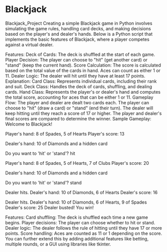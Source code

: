 # Blackjack

Blackjack_Project Creating a simple Blackjack game in Python involves simulating the game rules, handling card decks, and making decisions based on the player's and dealer's hands. Below is a Python script that implements the basic features of Blackjack, where a player competes against a virtual dealer.

Features:
Deck of Cards: The deck is shuffled at the start of each game.
Player Decision: The player can choose to "hit" (get another card) or "stand" (keep the current hand).
Score Calculation: The score is calculated based on the total value of the cards in hand. Aces can count as either 1 or 11.
Dealer Logic: The dealer will hit until they have at least 17 points.
Explanation:
Card Class: Represents individual cards, including their rank and suit.
Deck Class: Handles the deck of cards, shuffling, and dealing cards.
Hand Class: Represents the player's or dealer's hand and computes the total score, accounting for aces that can be either 1 or 11.
Gameplay Flow:
The player and dealer are dealt two cards each.
The player can choose to "hit" (draw a card) or "stand" (end their turn).
The dealer will keep hitting until they reach a score of 17 or higher.
The player and dealer's final scores are compared to determine the winner.
Sample Gameplay:
Welcome to Blackjack!

Player's hand: 8 of Spades, 5 of Hearts
Player's score: 13

Dealer's hand: 10 of Diamonds and a hidden card

Do you want to 'hit' or 'stand'? hit

Player's hand: 8 of Spades, 5 of Hearts, 7 of Clubs
Player's score: 20

Dealer's hand: 10 of Diamonds and a hidden card

Do you want to 'hit' or 'stand'? stand

Dealer hits.
Dealer's hand: 10 of Diamonds, 6 of Hearts
Dealer's score: 16

Dealer hits.
Dealer's hand: 10 of Diamonds, 6 of Hearts, 9 of Spades
Dealer's score: 25
Dealer busted! You win!

Features:
Card shuffling: The deck is shuffled each time a new game begins.
Player decisions: The player can choose whether to hit or stand.
Dealer logic: The dealer follows the rule of hitting until they have 17 or more points.
Score handling: Aces are counted as 11 or 1 depending on the score.
You can further extend this by adding additional features like betting, multiple rounds, or a GUI using libraries like tkinter.
